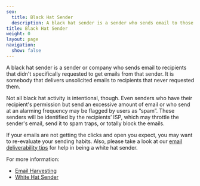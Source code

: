 ```yaml
---
seo:
  title: Black Hat Sender
  description: A black hat sender is a sender who sends email to those recipients who have not given them express permission to do so.
title: Black Hat Sender
weight: 0
layout: page
navigation:
  show: false
---
```


A black hat sender is a sender or company who sends email to recipients that didn't specifically requested to get emails from that sender. It is somebody that delivers unsolicited emails to recipients that never requested them.

Not all black hat activity is intentional, though. Even senders who have their recipient's permission but send an excessive amount of email or who send at an alarming frequency may be flagged by users as “spam”. These senders will be identified by the recipients’ ISP, which may throttle the sender's email, send it to spam traps, or totally block the emails.

If your emails are not getting the clicks and open you expect, you may want to re-evaluate your sending habits. Also, please take a look at our [email deliverability tips]({{root_url}}/ui/sending-email/deliverability/) for help in being a white hat sender.

For more information:

* [Email Harvesting]({{root_url}}/glossary/email-harvesting/)
* [White Hat Sender]({{root_url}}/glossary/white-hat-sender/)
